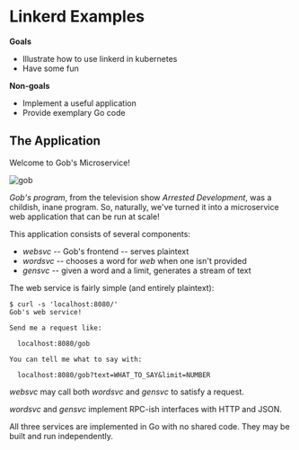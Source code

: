 # Linkerd Examples #

**Goals**

- Illustrate how to use linkerd in kubernetes
- Have some fun

**Non-goals**

- Implement a useful application
- Provide exemplary Go code

## The Application ##

Welcome to Gob's Microservice!

![gob](https://media.giphy.com/media/qJxFuXXWpkdEI/giphy.gif)

_Gob's program_, from the television show _Arrested Development_, was
a childish, inane program.  So, naturally, we've turned it into a
microservice web application that can be run at scale!

This application consists of several components:

- _websvc_ -- Gob's frontend -- serves plaintext
- _wordsvc_ -- chooses a word for _web_ when one isn't provided
- _gensvc_ -- given a word and a limit, generates a stream of text

The web service is fairly simple (and entirely plaintext):

```
$ curl -s 'localhost:8080/'                  
Gob's web service!

Send me a request like:

  localhost:8080/gob

You can tell me what to say with:

  localhost:8080/gob?text=WHAT_TO_SAY&limit=NUMBER
```

_websvc_ may call both _wordsvc_ and _gensvc_ to satisfy a request.  

_wordsvc_ and _gensvc_ implement RPC-ish interfaces with HTTP and JSON.

All three services are implemented in Go with no shared code.  They
may be built and run independently.

